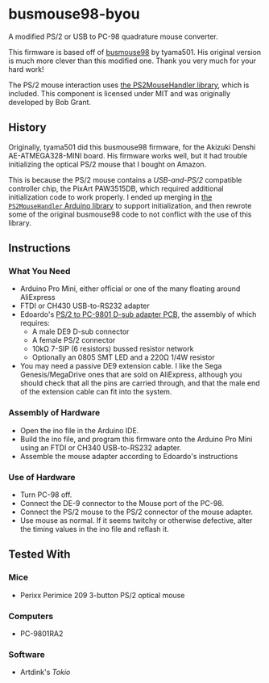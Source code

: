 # busmouse98-byou
A modified PS/2 or USB to PC-98 quadrature mouse converter.

This firmware is based off of [busmouse98](https://github.com/tyama501/ps2busmouse98) by tyama501. His original version is much more clever than this modified one. Thank you very much for your hard work!

The PS/2 mouse interaction uses [the PS2MouseHandler library](https://github.com/getis/Arduino-PS2-Mouse-Handler), which is included. This component is licensed under MIT and was originally developed by Bob Grant.

## History
Originally, tyama501 did this busmouse98 firmware, for the Akizuki Denshi AE-ATMEGA328-MINI board. His firmware works well, but it had trouble initializing the optical PS/2 mouse that I bought on Amazon.

This is because the PS/2 mouse contains a _USB-and-PS/2_ compatible controller chip, the PixArt PAW3515DB, which required additional initialization code to work properly. I ended up merging in [the `PS2MouseHandler` Arduino library](https://github.com/getis/Arduino-PS2-Mouse-Handler) to support initialization, and then rewrote some of the original busmouse98 code to not conflict with the use of this library.

## Instructions
### What You Need
 - Arduino Pro Mini, either official or one of the many floating around AliExpress
 - FTDI or CH430 USB-to-RS232 adapter
 - Edoardo's [PS/2 to PC-9801 D-sub adapter PCB](https://www.pcbway.com/project/shareproject/NEC_PC_98xx_serial_mouse_adapter_from_PS_2_Mini_DIN_6_USB_A_to_DE_9_Standard_32bc41de.html), the assembly of which requires:
   - A male DE9 D-sub connector
   - A female PS/2 connector
   - 10kΩ 7-SIP (6 resistors) bussed resistor network
   - Optionally an 0805 SMT LED and a 220Ω 1/4W resistor
 - You may need a passive DE9 extension cable. I like the Sega Genesis/MegaDrive ones that are sold on AliExpress, although you should check that all the pins are carried through, and that the male end of the extension cable can fit into the system.

### Assembly of Hardware
 - Open the ino file in the Arduino IDE.
 - Build the ino file, and program this firmware onto the Arduino Pro Mini using an FTDI or CH340 USB-to-RS232 adapter.
 - Assemble the mouse adapter according to Edoardo's instructions

### Use of Hardware
 - Turn PC-98 off.
 - Connect the DE-9 connector to the Mouse port of the PC-98.
 - Connect the PS/2 mouse to the PS/2 connector of the mouse adapter.
 - Use mouse as normal. If it seems twitchy or otherwise defective, alter the timing values in the ino file and reflash it.

## Tested With
### Mice
 - Perixx Perimice 209 3-button PS/2 optical mouse

### Computers
 - PC-9801RA2

### Software
 - Artdink's _Tokio_
